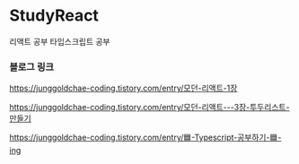 # StudyReact

리액트 공부
타입스크립트 공부

### 블로그 링크

https://junggoldchae-coding.tistory.com/entry/모던-리액트-1장

https://junggoldchae-coding.tistory.com/entry/모던-리액트---3장-투두리스트-만들기

https://junggoldchae-coding.tistory.com/entry/🟦-Typescript-공부하기-🟦-ing
